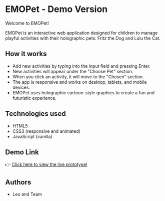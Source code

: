 # EMOPet - Demo Version

Welcome to EMOPet!

EMOPet is an interactive web application designed for children to manage playful activities with their holographic pets: Fritz the Dog and Lulu the Cat.

## How it works

- Add new activities by typing into the input field and pressing Enter.
- New activities will appear under the "Choose Pet" section.
- When you click an activity, it will move to the "Chosen" section.
- The app is responsive and works on desktop, tablets, and mobile devices.
- EMOPet uses holographic cartoon-style graphics to create a fun and futuristic experience.

## Technologies used

- HTML5
- CSS3 (responsive and animated)
- JavaScript (vanilla)

## Demo Link

👉 [Click here to view the live prototype!](https://tizmt.github.io/EmoPet-Demo/)

## Authors

- Leo and Team
